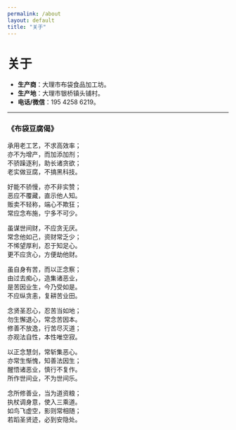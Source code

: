 ```yaml
---
permalink: /about
layout: default
title: "关于"
---
```


# 关于

* <b>生产商</b>：大理市布袋食品加工坊。
* <b>生产地</b>：大理市银桥镇头铺村。
* <b>电话/微信</b>：195 4258 6219。

<hr>

### 《布袋豆腐偈》

承用老工艺，不求高效率；<br>
亦不为增产，而加添加剂；<br>
不骄躁逐利，助长诸贪欲；<br>
老实做豆腐，不搞黑科技。

好能不骄慢，亦不非实赞；<br>
恶应不覆藏，直示他人知。<br>
贩卖不轻称，端心不欺狂；<br>
常应念布施，宁多不可少。

虽谋世间财，不应贪无厌。<br>
常念他如己，资财常乏少；<br>
不悕望厚利，忍于知足心。<br>
更不应贪心，方便劫他财。

虽自身有苦，而以正念察；<br>
由过去痴心，造集诸恶业，<br>
是苦因业生，今乃受如是。<br>
不应纵贪恚，复耕苦业田。

念贤圣忍心，忍苦当如地；<br>
勿生懈退心，常念苦因本。<br>
修善不放逸，行苦尽灭道；<br>
亦观法自性，本性唯空寂。

以正念慧剑，常斩集恶心。<br>
亦常生惭愧，知善法因生；<br>
醒悟诸恶业，慎行不复作。<br>
所作世间业，不为世间乐。

念所修善业，当为道资粮；<br>
执杖调身意，使入三乘道。<br>
如鸟飞虚空，影则常相随；<br>
若蹈圣贤迹，必到安隐处。
